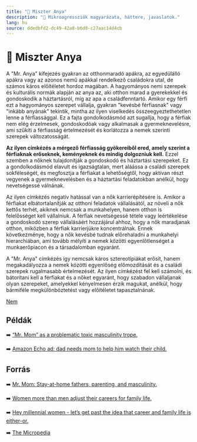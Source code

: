 ```yaml
---
title: "🚫 Miszter Anya"
description: "🚫 Mikroagressziók magyarázata, háttere, javaslatok."
lang: hu
source: ddedbfd2-dc49-42a0-b6d0-c27aac14d4cb
---
```


<div class="wiki-content agression-title">

# 🚫 Miszter Anya

A "Mr. Anya" kifejezés gyakran az otthonmaradó apákra, az egyedülálló apákra vagy az azonos nemű apákkal rendelkező családokra utal, de számos káros előítéletet hordoz magában. A hagyományos nemi szerepek és kulturális normák alapján az anya az, aki otthon marad a gyerekekkel és gondoskodik a háztartásról, míg az apa a családfenntartó. Amikor egy férfi ezt a hagyományos szerepet vállalja, gyakran "kevésbé férfiasnak" vagy "inkább anyának" tekintik, mintha az ilyen viselkedés összeegyeztethetetlen lenne a férfiassággal. Ez a fajta gondolkodásmód azt sugallja, hogy a férfiak nem elég érzelmesek, gondoskodóak vagy alkalmasak a gyermeknevelésre, ami szűkíti a férfiasság értelmezését és korlátozza a nemek szerinti szerepek változatosságát.

**Az ilyen címkézés a mérgező férfiasság gyökereiből ered, amely szerint a férfiaknak erőseknek, keményeknek és mindig dolgozniuk kell.** Ezzel szemben a nőknek tulajdonítják a gondoskodó és háztartási szerepeket. Ez a gondolkodásmód elavult és igazságtalan, mert aláássa a családi szerepek sokféleségét, és megfosztja a férfiakat a lehetőségtől, hogy aktívan részt vegyenek a gyermeknevelésben és a háztartási feladatokban anélkül, hogy nevetségessé válnának. 

Az ilyen címkézés negatív hatással van a nők karrierépítésére is. Amikor a férfiakat elbátortalanítják az otthoni feladatok vállalásától, az növeli a nők kettős terhét, akiknek nemcsak a munkahelyen, hanem otthon is felelősséget kell vállalniuk. A férfiak nevetségessé tétele vagy leértékelése a gondoskodó szerep vállalásáért hozzájárul ahhoz, hogy a nők maradjanak otthon, miközben a férfiak karrierjükre koncentrálnak. Ennek következménye, hogy a nők kevésbé tudnak előrehaladni a munkahelyi hierarchiában, ami tovább mélyíti a nemek közötti egyenlőtlenséget a munkaerőpiacon és a társadalomban egyaránt.

A "Mr. Anya" címkézés így nemcsak káros sztereotípiákat erősít, hanem megakadályozza a nemek közötti egyenlőség előmozdítását és a családi szerepek rugalmasabb értelmezését. Az ilyen címkézést fel kell számolni, és bátorítani kell a férfiakat és a nőket egyaránt, hogy szabadon vállaljanak olyan szerepeket, amelyekkel kényelmesen érzik magukat, anélkül, hogy bármiféle megkülönböztetést vagy előítéletet tapasztalnának.

<div class="categories">

[Nem](/#/entry?id=nem)

</div>

## Példák

➡️ [“Mr. Mom” as a problematic toxic masculinity trope.](https://awanderingroad.wordpress.com/2020/08/17/problematic-toxic-masculinity-trope-6-mr-mom/)

➡️ [Amazon Echo ad: dad needs mom to help him watch their child.](https://www.ispot.tv/ad/d2jz/amazon-echo-dads-day)

## Forrás

➡️ [Mr. Mom: Stay-at-home fathers, parenting, and masculinity.  ](https://dlib.bc.edu/islandora/object/bc-ir:102466/datastream/PDF/view)

➡️ [Women more than men adjust their careers for family life.](https://www.pewresearch.org/fact-tank/2015/10/01/women-more-than-men-adjust-their-careers-for-family-life/  )

➡️ [ Hey millennial women - let’s get past the idea that career and family life is either-or.](https://qz.com/449750/hey-millennial-women-lets-get-past-the-idea-that-career-and-family-is-either-or/  )

➡️ [The Micropedia](https://www.themicropedia.org/)


</div>
